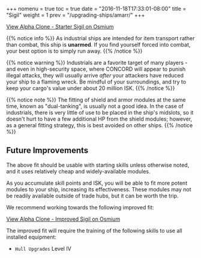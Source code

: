 +++
nomenu = true
toc = true
date = "2016-11-18T17:33:01-08:00"
title = "Sigil"
weight = 1
prev = "/upgrading-ships/amarr/"
+++

<object type="image/svg+xml" data="https://o.smium.org/api/convert/118471/svg/118471-alpha-clone---starter-sigil.svg?privatetoken=703829454870282240"><a href="https://o.smium.org/loadout/private/118471/703829454870282240">View Alpha Clone - Starter Sigil on Osmium</a></object>

{{% notice info %}}
As industrial ships are intended for item transport rather than combat, this ship is **unarmed**.
If you find yourself forced into combat, your best option is to simply run away.
{{% /notice %}}

{{% notice warning %}}
Industrials are a favorite target of many players - and even in high-security space, where CONCORD will appear to punish illegal attacks, they will usually arrive *after* your attackers have reduced your ship to a flaming wreck.  Be mindful of your surroundings, and try to keep your cargo's value under about 20 million ISK.
{{% /notice %}}

{{% notice note %}}
The fitting of shield and armor modules at the same time, known as "dual-tanking",
is usually not a good idea.  In the case of industrials, there is very little of use to be placed in the
ship's midslots, so it doesn't hurt to have a few additional HP from the shield modules;
however, as a general fitting strategy, this is best avoided on other ships.
{{% /notice %}}


## Future Improvements

The above fit should be usable with starting skills unless otherwise noted,
and it uses relatively cheap and widely-available modules.  

As you accumulate skill points and ISK, you will be able to fit more potent
modules to your ship, increasing its effectiveness.  These modules may not be
readily available outside of trade hubs, but it can be worth the trip.

We recommend working towards the following improved fit:

<object type="image/svg+xml" data="https://o.smium.org/api/convert/118473/svg/118473-alpha-clone---improved-sigil.svg?privatetoken=1970777419153408000"><a href="https://o.smium.org/loadout/private/118473/1970777419153408000">View Alpha Clone - Improved Sigil on Osmium</a></object>

The improved fit will require the training of the following skills to use all installed equipment:

* `Hull Upgrades` Level IV